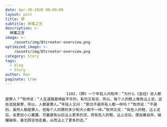 ```yaml
---
date: Apr-30-2020 00:00:00
layout: post
title: 罪
subtitle: 神寓之言
description: >-
  神寓之言
image: >-
    /assets/img/Qtcreator-overview.png
optimized_image: >-
    /assets/img/Qtcreator-overview.png
category: Story
tags:
  - blog
  - Story
author: Ron
paginate: true
---
```


							　　1102，《罪》一个年轻人问牧师：“为什么《圣经》说人都是罪人？”牧师说：“人生道路是崎岖不平的，有坑又有泥，所以，每个人的鞋上难免沾上泥，这些泥就是罪，所以，人都是罪人。”年轻人又问：“那岂不是所有人都一样吗？”牧师说：“不是的。虽然人都是罪人，但每个人的罪的多少和大小都不一样。”牧师又说：“有些人的鞋，沾上泥后，会更加小心翼翼，尽量避免以后沾上更多的泥，而有些人的鞋，沾上泥后，便自暴自弃，破罐破摔，毫无顾忌地走着，从而沾上了更多的泥。”
							
							
						